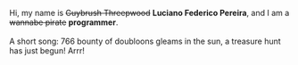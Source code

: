 Hi, my name is ~~Guybrush Threepwood~~ **Luciano Federico Pereira**, and I am a ~~wannabe pirate~~ **programmer**.<br><br>A short song: 766 bounty of doubloons gleams in the sun, a treasure hunt has just begun! Arrr!
